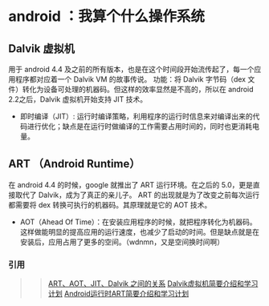 # android ：我算个什么操作系统

## Dalvik 虚拟机
用于 android 4.4 及之前的所有版本，也是在这个时间段开始流传起了，每一个应用程序都对应着一个 Dalvik VM 的故事传说。
功能：将 Dalvik 字节码（dex 文件）转化为设备可处理的机器码。但这样的效率显然是不高的，所以在 android 2.2之后，Dalvik 虚拟机开始支持 JIT 技术。

* 即时编译（JIT）: 运行时编译策略，利用程序的运行时信息来对编译出来的代码进行优化；缺点是在运行时做编译的工作需要占用时间的，同时也更消耗电量。


## ART （Android Runtime）
在 android 4.4 的时候，google 就推出了 ART 运行环境。在之后的 5.0，更是直接取代了 Dalvik，成为了真正的亲儿子。
ART 的出现就是为了改变之前每次运行都需要将 dex 转换可执行的机器码。其原理就是它的 AOT 技术。
* AOT（Ahead Of Time）：在安装应用程序的时候，就把程序转化为机器码。这样做能明显的提高应用的运行速度，也减少了启动的时间。但是缺点就是在安装后，应用占用了更多的空间。（wdnmn，又是空间换时间啊）


### 引用

>> [ART、AOT、JIT、Dalvik 之间的关系](https://www.jianshu.com/p/8cd828f30730)
[Dalvik虚拟机简要介绍和学习计划](https://blog.csdn.net/Luoshengyang/article/details/8852432)
[Android运行时ART简要介绍和学习计划](https://blog.csdn.net/Luoshengyang/article/details/39256813)